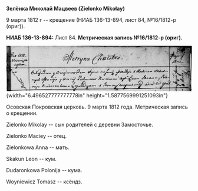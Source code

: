 **Зелёнка Миколай Мацвеев (Zielonko Mikołay)**

9 марта 1812 г -- крещение (НИАБ 136-13-894, лист 84, №16/1812-р
(ориг)).

**НИАБ 136-13-894:** Лист 84. **Метрическая запись №16/1812-р (ориг).**

![](./media/c6400c231cbdfc6387bf53a8b7dde4dd180f9a4b.png){width="6.496527777777778in"
height="1.5877569991251093in"}

Осовская Покровская церковь. 9 марта 1812 года. Метрическая запись о
крещении.

Zielonko Mikolay -- сын родителей с деревни Замосточье.

Zielonko Maciey -- отец.

Zielonkowa Anna -- мать.

Skakun Leon -- кум.

Dudaronkowa Polonija -- кума.

Woyniewicz Tomasz -- ксёндз.

